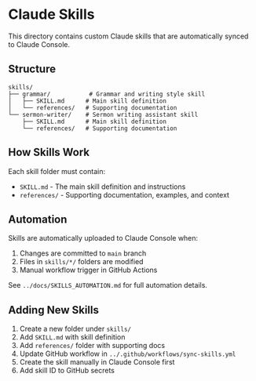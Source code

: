 # Claude Skills

This directory contains custom Claude skills that are automatically synced to Claude Console.

## Structure

```
skills/
├── grammar/           # Grammar and writing style skill
│   ├── SKILL.md      # Main skill definition
│   └── references/   # Supporting documentation
└── sermon-writer/    # Sermon writing assistant skill
    ├── SKILL.md      # Main skill definition
    └── references/   # Supporting documentation
```

## How Skills Work

Each skill folder must contain:
- `SKILL.md` - The main skill definition and instructions
- `references/` - Supporting documentation, examples, and context

## Automation

Skills are automatically uploaded to Claude Console when:
1. Changes are committed to `main` branch
2. Files in `skills/*/` folders are modified
3. Manual workflow trigger in GitHub Actions

See `../docs/SKILLS_AUTOMATION.md` for full automation details.

## Adding New Skills

1. Create a new folder under `skills/`
2. Add `SKILL.md` with skill definition
3. Add `references/` folder with supporting docs
4. Update GitHub workflow in `../.github/workflows/sync-skills.yml`
5. Create the skill manually in Claude Console first
6. Add skill ID to GitHub secrets